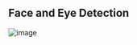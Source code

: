 ## Face and Eye Detection
![image](https://user-images.githubusercontent.com/26680128/32988492-939b2084-cccb-11e7-99da-4c90c18fe9eb.png)
